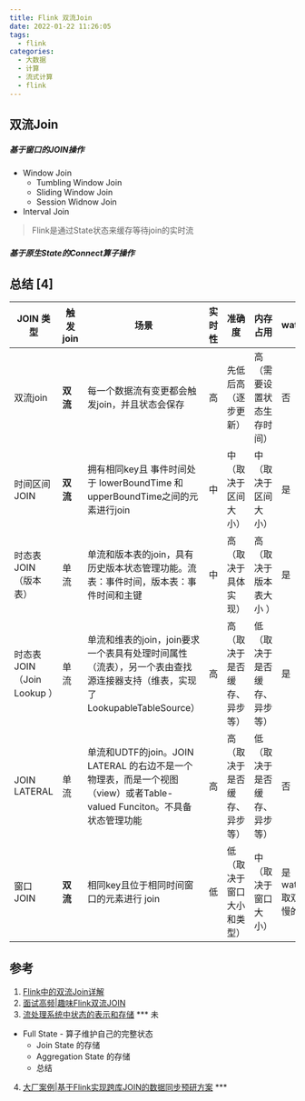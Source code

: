 ```yaml
---
title: Flink 双流Join
date: 2022-01-22 11:26:05
tags:
  - flink
categories: 
  - 大数据 
  - 计算  
  - 流式计算 
  - flink
---
```



<p></p>
<!-- more -->

## 双流Join

##### 基于窗口的JOIN操作 
+ Window Join
  + Tumbling Window Join
  + Sliding Window Join
  + Session Widnow Join
+ Interval Join

> Flink是通过State状态来缓存等待join的实时流

#####  基于原生State的Connect算子操作 

## 总结 [4]

| JOIN 类型                   | 触发join | 场景                                                         | 实时性 | 准确度                       | 内存占用                     | waterrmark                              | 时间属性           |
| --------------------------- | -------- | ------------------------------------------------------------ | ------ | ---------------------------- | ---------------------------- | --------------------------------------- | ------------------ |
| 双流join                    | **双流** | 每一个数据流有变更都会触发join，并且状态会保存               | 高     | 先低后高（逐步更新）         | 高（需要设置状态生存时间）   | 否                                      | 事件时间、处理时间 |
| 时间区间 JOIN               | **双流** | 拥有相同key且 事件时间处于 lowerBoundTime 和 upperBoundTime之间的元素进行join | 中     | 中（取决于区间大小）         | 中（取决于区间大小）         | 是（都需要）                            | 事件时间、处理时间 |
| 时态表 JOIN（版本表）       | 单流     | 单流和版本表的join，具有历史版本状态管理功能。流表：事件时间，版本表：事件时间和主键 | 中     | 高（取决于具体实现）         | 高（取决于版本表大小 ）      | 是（都需要）                            | 事件时间           |
| 时态表 JOIN（Join Lookup ） | 单流     | 单流和维表的join，join要求一个表具有处理时间属性（流表），另一个表由查找源连接器支持（维表，实现了LookupableTableSource） | 高     | 高（取决于是否缓存、异步等） | 低（取决于是否缓存、异步等） | 是（流表）                              | 处理时间           |
| JOIN LATERAL                | 单流     | 单流和UDTF的join。JOIN LATERAL 的右边不是一个物理表，而是一个视图（view）或者Table-valued Funciton。不具备状态管理功能 | 高     | 高（取决于是否缓存、异步等） | 低（取决于是否缓存、异步等） | 否                                      |                    |
| 窗口 JOIN                   | **双流** | 相同key且位于相同时间窗口的元素进行 join                     | 低     | 低（取决于窗口大小和类型）   | 中（取决于窗口大小）         | 是（都需要）watermark取双流中较慢的为准 | 事件时间、处理时间 |



## 参考

1. [Flink中的双流Join详解](https://blog.csdn.net/m0_49834705/article/details/119421944)
2. [面试高频|趣味Flink双流JOIN](https://zhuanlan.zhihu.com/p/452924664)
3. [流处理系统中状态的表示和存储](https://www.skyzh.dev/posts/articles/2022-01-15-store-of-streaming-states/) *** 未
  + Full State - 算子维护自己的完整状态      
    - Join State 的存储
    - Aggregation State 的存储
    - 总结  
4. [大厂案例|基于Flink实现跨库JOIN的数据同步预研方案](https://mp.weixin.qq.com/s/Sc1tgBWPVfGIcVuYr-UrKA)  ***   